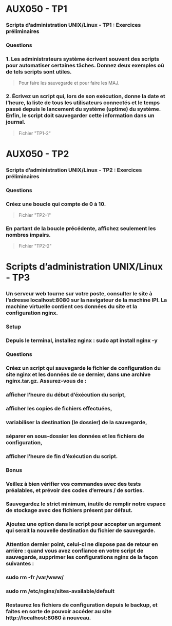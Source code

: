 # AUX050 - TP1

### Scripts d’administration UNIX/Linux - TP1 : Exercices préliminaires

### Questions

### 1. Les administrateurs système écrivent souvent des scripts pour automatiser certaines tâches. Donnez deux exemples où de tels scripts sont utiles.
> Pour faire les sauvegarde et pour faire les MAJ.
### 2. Écrivez un script qui, lors de son exécution, donne la date et l’heure, la liste de tous les utilisateurs connectés et le temps passé depuis le lancement du système (uptime) du système. Enfin, le script doit sauvegarder cette information dans un journal.
> Fichier "TP1-2"

# AUX050 - TP2

### Scripts d’administration UNIX/Linux - TP2 : Exercices préliminaires

### Questions

### Créez une boucle qui compte de 0 à 10.
> Fichier "TP2-1"
### En partant de la boucle précédente, affichez seulement les nombres impairs.
> Fichier "TP2-2"

# Scripts d’administration UNIX/Linux - TP3

### Un serveur web tourne sur votre poste, consulter le site à l’adresse localhost:8080 sur la navigateur de la machine IPI. La machine virtuelle contient ces données du site et la configuration nginx.

### Setup

### Depuis le terminal, installez nginx : sudo apt install nginx -y

### Questions

### Créez un script qui sauvegarde le fichier de configuration du site nginx et les données de ce dernier, dans une archive nginx.tar.gz. Assurez-vous de :
### afficher l’heure du début d’éxécution du script,
### afficher les copies de fichiers effectuées,
### variabiliser la destination (le dossier) de la sauvegarde,
### séparer en sous-dossier les données et les fichiers de configuration,
### afficher l’heure de fin d’éxécution du script.

### Bonus

### Veillez à bien vérifier vos commandes avec des tests préalables, et prévoir des codes d’erreurs / de sorties.
### Sauvegardez le strict minimum, inutile de remplir notre espace de stockage avec des fichiers présent par défaut.
### Ajoutez une option dans le script pour accepter un argument qui serait la nouvelle destination du fichier de sauvegarde.
### Attention dernier point, celui-ci ne dispose pas de retour en arrière : quand vous avez confiance en votre script de sauvegarde, supprimer les configurations nginx de la façon suivantes :
### sudo rm -fr /var/www/
### sudo rm /etc/nginx/sites-available/default
### Restaurez les fichiers de configuration depuis le backup, et faites en sorte de pouvoir accéder au site http://localhost:8080 à nouveau.
